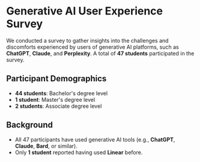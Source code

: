 # Generative AI User Experience Survey

We conducted a survey to gather insights into the challenges and discomforts experienced by users of generative AI platforms, such as **ChatGPT**, **Claude**, and **Perplexity**. A total of **47 students** participated in the survey.

## Participant Demographics
- **44 students**: Bachelor's degree level  
- **1 student**: Master's degree level  
- **2 students**: Associate degree level  

## Background
- All 47 participants have used generative AI tools (e.g., **ChatGPT**, **Claude**, **Bard**, or similar).  
- Only **1 student** reported having used **Linear** before.
